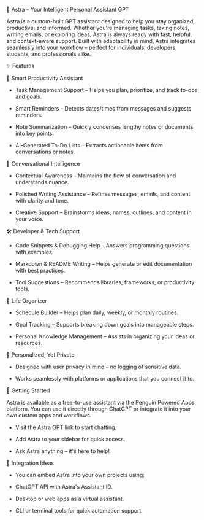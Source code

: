 🌟 Astra – Your Intelligent Personal Assistant GPT


Astra is a custom-built GPT assistant designed to help you stay organized, productive, and informed. Whether you're managing tasks, taking notes, writing emails, or exploring ideas, Astra is always ready with fast, helpful, and context-aware support. Built with adaptability in mind, Astra integrates seamlessly into your workflow – perfect for individuals, developers, students, and professionals alike.

✨ Features


🧠 Smart Productivity Assistant
- Task Management Support – Helps you plan, prioritize, and track to-dos and goals.

- Smart Reminders – Detects dates/times from messages and suggests reminders.

- Note Summarization – Quickly condenses lengthy notes or documents into key points.

- AI-Generated To-Do Lists – Extracts actionable items from conversations or notes.

💬 Conversational Intelligence
- Contextual Awareness – Maintains the flow of conversation and understands nuance.

- Polished Writing Assistance – Refines messages, emails, and content with clarity and tone.

- Creative Support – Brainstorms ideas, names, outlines, and content in your voice.

🛠️ Developer & Tech Support
- Code Snippets & Debugging Help – Answers programming questions with examples.

- Markdown & README Writing – Helps generate or edit documentation with best practices.

- Tool Suggestions – Recommends libraries, frameworks, or productivity tools.

📅 Life Organizer
- Schedule Builder – Helps plan daily, weekly, or monthly routines.

- Goal Tracking – Supports breaking down goals into manageable steps.

- Personal Knowledge Management – Assists in organizing your ideas or resources.

🔐 Personalized, Yet Private
- Designed with user privacy in mind – no logging of sensitive data.

- Works seamlessly with platforms or applications that you connect it to.

🚀 Getting Started

Astra is available as a free-to-use assistant via the Penguin Powered Apps platform. You can use it directly through ChatGPT or integrate it into your own custom apps and workflows.

- Visit the Astra GPT link to start chatting.

- Add Astra to your sidebar for quick access.

- Ask Astra anything – it's here to help!

🔧 Integration Ideas
- You can embed Astra into your own projects using:

- ChatGPT API with Astra's Assistant ID.

- Desktop or web apps as a virtual assistant.

- CLI or terminal tools for quick automation support.
